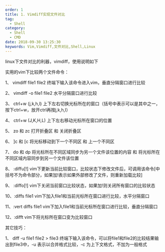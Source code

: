 ```yaml
---
order: 1
title: 1. Vimdiff实现文件对比
tag:
  - Shell
category:
  - Shell
  - CMD
date: 2018-09-30 13:25:30
keywords: Vim,Vimdiff,文件对比,Shell,Linux
---
```


linux下文件对比的利器，vimdiff，使用说明如下


实用的vim下比较两个文件命令：
 
1、 vimdiff file1 file2
终端下输入该命令进入vim，垂直分隔窗口进行比较
 
2、 vimdiff -o file1 file2
水平分隔窗口进行比较
 
3、 ctrl+w (j,k,h,l)
上下左右切换光标所在的窗口（括号中表示可以是其中之一，按下ctrl+w，放开ctrl再按j,k,h,l）
 
4、 ctrl+w (J,K,H,L)
上下左右移动光标所在窗口的位置
 
5、 zo 和 zc
打开折叠区 和 关闭折叠区
 
6、 ]c 和 [c
将光标移动到下一个不同区 和 上一个不同区
 
7、 do 和 dp
将光标所在不同区域同步为另一个文件该位置的内容 和 将光标所在不同区域内容同步到另一个文件该位置
 
8、 :diffu[!]
vim下更新当前比较窗口，比较状态下修改文件后，可调用该命令[中括号不为命令部分，如果加!表示如果外部修改了文件，则重新加载比较]
 
9、 :diffo[!]
vim下关闭当前窗口比较状态，如果加!则关闭所有窗口的比较状态
 
10、:diffs file1
vim下加入file1和当前光标所在窗口进行比较，水平分隔窗口
 
11、:vert diffs file1
vim下加入file1和当前光标所在窗口进行比较，垂直分隔窗口
 
12、:difft
vim下将光标所在窗口变为比较窗口
 
 
其它技巧：
 
1、 diff -u file1 file2 > file3
终端下输入该命令，可以将file1和file2的比较结果输出到file3中，-u 表示以合并格式比较，-c 为上下文格式，不加为一般格式

